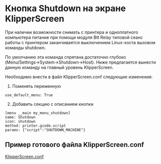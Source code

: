 # Кнопка Shutdown на экране KlipperScreen

При наличии возможности снимать с принтера и одноплатного компьютера питание при помощи модуля Btt Relay типовой сеанс работы с принтером заканчивается выключением Linux-хоста вызовом команды shutdown.

По умолчанию эта команда спрятана достаточно глубоко (Menu/Settings->System->Shutdown->Host). Ниже предлагается вынести данную команду на главный уровень KlipperScreen.

Необходимо внести в файл KlipperScreen.conf следующие изменения:

1. Поменять переменную
```
use_default_menu: True
```

2. Добавить секцию с описанием кнопки
```
[menu __main my_menu_shutdown]
name: Shutdown
icon: shutdown
method: printer.gcode.script
params: {"script":"SHUTDOWN_MACHINE"}
```

## Пример готового файла KlipperScreen.conf
[KlipperScreen.conf](KlipperScreen.conf.example)
